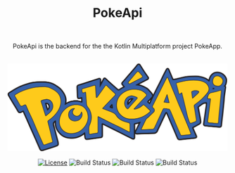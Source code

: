 <h1 align="center">PokeApi</h1></br>

<p align="center">
 PokeApi is the backend for the the Kotlin Multiplatform project PokeApp.
</p>
</br>

<div align="center">
	<img height="200" src="https://raw.githubusercontent.com/Light820/pokeapi-media/refs/heads/main/logo/pokeapi.svg">

 <a href="https://opensource.org/licenses/Apache-2.0"><img alt="License" src="https://img.shields.io/badge/License-Apache%202.0-blue.svg"/></a>
![Build Status](https://github.com/Light820/spring-template/actions/workflows/build.yml/badge.svg?branch=main)
![Build Status](https://github.com/Light820/spring-template/actions/workflows/build.yml/badge.svg?branch=develop)
![Build Status](https://github.com/Light820/spring-template/actions/workflows/build.yml/badge.svg?branch=stage)
<br/>

</div>
